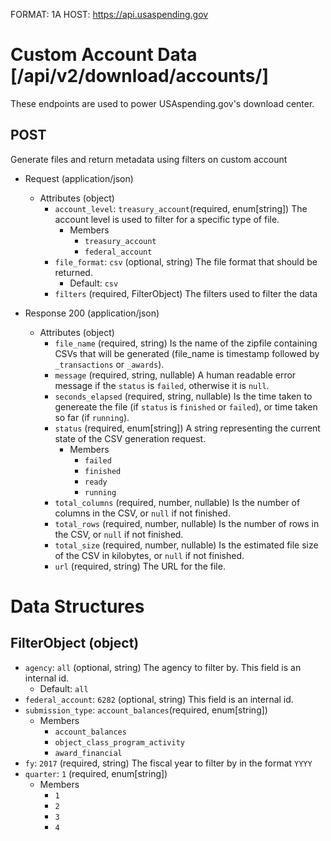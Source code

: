 FORMAT: 1A
HOST: https://api.usaspending.gov

# Custom Account Data [/api/v2/download/accounts/]

These endpoints are used to power USAspending.gov's download center.

## POST

Generate files and return metadata using filters on custom account 

+ Request (application/json)
    + Attributes (object)
        + `account_level`: `treasury_account`(required, enum[string])
            The account level is used to filter for a specific type of file.
            + Members
                + `treasury_account`
                + `federal_account`
        + `file_format`: `csv` (optional, string)
            The file format that should be returned.
            + Default: `csv`
        + `filters` (required, FilterObject)
            The filters used to filter the data

+ Response 200 (application/json)
    + Attributes (object)
        + `file_name` (required, string) 
            Is the name of the zipfile containing CSVs that will be generated (file_name is timestamp followed by `_transactions` or `_awards`).
        + `message` (required, string, nullable) 
            A human readable error message if the `status` is `failed`, otherwise it is `null`.
        + `seconds_elapsed` (required, string, nullable) 
            Is the time taken to genereate the file (if `status` is `finished` or `failed`), or time taken so far (if `running`).
        + `status` (required, enum[string]) 
            A string representing the current state of the CSV generation request.
            + Members
                + `failed`
                + `finished`
                + `ready`
                + `running`
        + `total_columns` (required, number, nullable) 
            Is the number of columns in the CSV, or `null` if not finished.
        + `total_rows` (required, number, nullable) 
            Is the number of rows in the CSV, or `null` if not finished.
        + `total_size` (required, number, nullable) 
            Is the estimated file size of the CSV in kilobytes, or `null` if not finished.
        + `url` (required, string) 
            The URL for the file.


# Data Structures

## FilterObject (object)
+ `agency`: `all` (optional, string)
    The agency to filter by. This field is an internal id.
    + Default: `all`
+ `federal_account`: `6282` (optional, string)
    This field is an internal id.
+ `submission_type`: `account_balances`(required, enum[string])
    + Members
        + `account_balances`
        + `object_class_program_activity`
        + `award_financial`
+ `fy`: `2017` (required, string)
    The fiscal year to filter by in the format `YYYY`
+ `quarter`: `1` (required, enum[string])
    + Members
        + `1`
        + `2`
        + `3`
        + `4`
